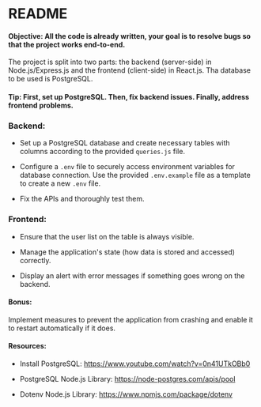 # README


#### **Objective:** All the code is already written, your goal is to resolve bugs so that the project works end-to-end.

The project is split into two parts: the backend (server-side) in Node.js/Express.js and the frontend (client-side) in React.js.
Tha database to be used is PostgreSQL.

#### Tip: First, set up PostgreSQL. Then, fix backend issues. Finally, address frontend problems.

### Backend:
- Set up a PostgreSQL database and create necessary tables with columns according to the provided `queries.js` file.

- Configure a `.env` file to securely access environment variables for database connection.
Use the provided `.env.example` file as a template to create a new `.env` file.

- Fix the APIs and thoroughly test them. 


### Frontend:
- Ensure that the user list on the table is always visible.

- Manage the application's state (how data is stored and accessed) correctly.

- Display an alert with error messages if something goes wrong on the backend.

#### Bonus:
Implement measures to prevent the application from crashing and enable it to restart automatically if it does.


#### Resources:
- Install PostgreSQL: https://www.youtube.com/watch?v=0n41UTkOBb0

- PostgreSQL Node.js Library: https://node-postgres.com/apis/pool  

- Dotenv Node.js Library: https://www.npmjs.com/package/dotenv